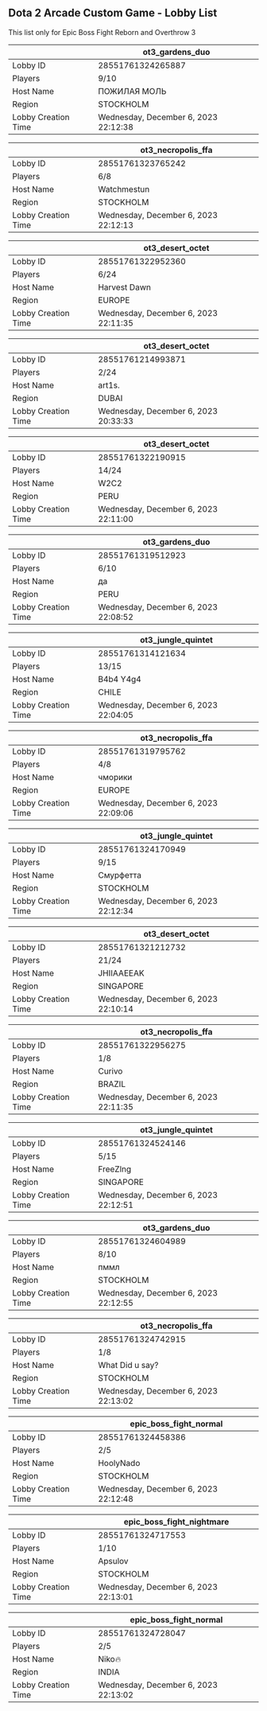 ## Dota 2 Arcade Custom Game - Lobby List

This list only for Epic Boss Fight Reborn and Overthrow 3

|  | ot3_gardens_duo |
| ------ | ------ |
| Lobby ID | 28551761324265887 |
| Players | 9/10 |
| Host Name | ПОЖИЛАЯ МОЛЬ |
| Region | STOCKHOLM |
| Lobby Creation Time | Wednesday, December 6, 2023 22:12:38 |


|  | ot3_necropolis_ffa |
| ------ | ------ |
| Lobby ID | 28551761323765242 |
| Players | 6/8 |
| Host Name | Watchmestun |
| Region | STOCKHOLM |
| Lobby Creation Time | Wednesday, December 6, 2023 22:12:13 |


|  | ot3_desert_octet |
| ------ | ------ |
| Lobby ID | 28551761322952360 |
| Players | 6/24 |
| Host Name | Harvest Dawn |
| Region | EUROPE |
| Lobby Creation Time | Wednesday, December 6, 2023 22:11:35 |


|  | ot3_desert_octet |
| ------ | ------ |
| Lobby ID | 28551761214993871 |
| Players | 2/24 |
| Host Name | art1s. |
| Region | DUBAI |
| Lobby Creation Time | Wednesday, December 6, 2023 20:33:33 |


|  | ot3_desert_octet |
| ------ | ------ |
| Lobby ID | 28551761322190915 |
| Players | 14/24 |
| Host Name | W2C2 |
| Region | PERU |
| Lobby Creation Time | Wednesday, December 6, 2023 22:11:00 |


|  | ot3_gardens_duo |
| ------ | ------ |
| Lobby ID | 28551761319512923 |
| Players | 6/10 |
| Host Name | да |
| Region | PERU |
| Lobby Creation Time | Wednesday, December 6, 2023 22:08:52 |


|  | ot3_jungle_quintet |
| ------ | ------ |
| Lobby ID | 28551761314121634 |
| Players | 13/15 |
| Host Name | B4b4 Y4g4 |
| Region | CHILE |
| Lobby Creation Time | Wednesday, December 6, 2023 22:04:05 |


|  | ot3_necropolis_ffa |
| ------ | ------ |
| Lobby ID | 28551761319795762 |
| Players | 4/8 |
| Host Name | чморики |
| Region | EUROPE |
| Lobby Creation Time | Wednesday, December 6, 2023 22:09:06 |


|  | ot3_jungle_quintet |
| ------ | ------ |
| Lobby ID | 28551761324170949 |
| Players | 9/15 |
| Host Name | Смурфетта |
| Region | STOCKHOLM |
| Lobby Creation Time | Wednesday, December 6, 2023 22:12:34 |


|  | ot3_desert_octet |
| ------ | ------ |
| Lobby ID | 28551761321212732 |
| Players | 21/24 |
| Host Name | JHIIAAEEAK |
| Region | SINGAPORE |
| Lobby Creation Time | Wednesday, December 6, 2023 22:10:14 |


|  | ot3_necropolis_ffa |
| ------ | ------ |
| Lobby ID | 28551761322956275 |
| Players | 1/8 |
| Host Name | Curivo |
| Region | BRAZIL |
| Lobby Creation Time | Wednesday, December 6, 2023 22:11:35 |


|  | ot3_jungle_quintet |
| ------ | ------ |
| Lobby ID | 28551761324524146 |
| Players | 5/15 |
| Host Name | FreeZlng |
| Region | SINGAPORE |
| Lobby Creation Time | Wednesday, December 6, 2023 22:12:51 |


|  | ot3_gardens_duo |
| ------ | ------ |
| Lobby ID | 28551761324604989 |
| Players | 8/10 |
| Host Name | пммл |
| Region | STOCKHOLM |
| Lobby Creation Time | Wednesday, December 6, 2023 22:12:55 |


|  | ot3_necropolis_ffa |
| ------ | ------ |
| Lobby ID | 28551761324742915 |
| Players | 1/8 |
| Host Name | What Did u say? |
| Region | STOCKHOLM |
| Lobby Creation Time | Wednesday, December 6, 2023 22:13:02 |


|  | epic_boss_fight_normal |
| ------ | ------ |
| Lobby ID | 28551761324458386 |
| Players | 2/5 |
| Host Name | HoolyNado |
| Region | STOCKHOLM |
| Lobby Creation Time | Wednesday, December 6, 2023 22:12:48 |


|  | epic_boss_fight_nightmare |
| ------ | ------ |
| Lobby ID | 28551761324717553 |
| Players | 1/10 |
| Host Name | Apsulov |
| Region | STOCKHOLM |
| Lobby Creation Time | Wednesday, December 6, 2023 22:13:01 |


|  | epic_boss_fight_normal |
| ------ | ------ |
| Lobby ID | 28551761324728047 |
| Players | 2/5 |
| Host Name | Niko🔥 |
| Region | INDIA |
| Lobby Creation Time | Wednesday, December 6, 2023 22:13:02 |


